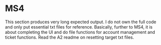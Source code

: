 # MS4
This section produces very long expected output. I do not own the full code and only put essential txt files for reference.
Basically, further to MS4, it is about completing the UI and do file functions for account management and ticket functions.
Read the A2 readme on resetting target txt files.
